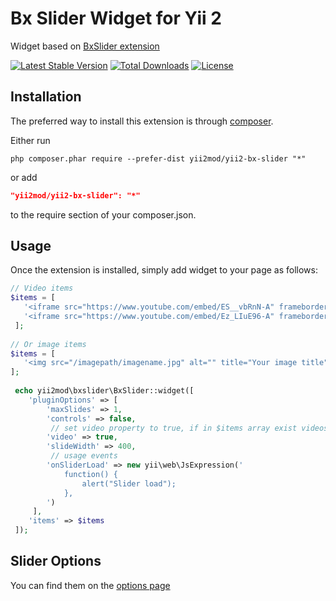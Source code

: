 Bx Slider Widget for Yii 2
==========================
Widget based on [BxSlider extension](http://bxslider.com)

[![Latest Stable Version](https://poser.pugx.org/yii2mod/yii2-bx-slider/v/stable)](https://packagist.org/packages/yii2mod/yii2-bx-slider) [![Total Downloads](https://poser.pugx.org/yii2mod/yii2-bx-slider/downloads)](https://packagist.org/packages/yii2mod/yii2-bx-slider) [![License](https://poser.pugx.org/yii2mod/yii2-bx-slider/license)](https://packagist.org/packages/yii2mod/yii2-bx-slider)

Installation   
------------

The preferred way to install this extension is through [composer](http://getcomposer.org/download/).

Either run

```
php composer.phar require --prefer-dist yii2mod/yii2-bx-slider "*"
```

or add

```json
"yii2mod/yii2-bx-slider": "*"
```

to the require section of your composer.json.

Usage
------------
Once the extension is installed, simply add widget to your page as follows:

```php
// Video items
$items = [
   '<iframe src="https://www.youtube.com/embed/ES__vbRnN-A" frameborder="0"></iframe>',
   '<iframe src="https://www.youtube.com/embed/Ez_LIuE96-A" frameborder="0"></iframe>'
 ];
 
// Or image items
$items = [
   '<img src="/imagepath/imagename.jpg" alt="" title="Your image title">',
];
 
 echo yii2mod\bxslider\BxSlider::widget([
    'pluginOptions' => [
        'maxSlides' => 1,
        'controls' => false,
         // set video property to true, if in $items array exist videos
        'video' => true,
        'slideWidth' => 400,
         // usage events
        'onSliderLoad' => new yii\web\JsExpression('
            function() {
                alert("Slider load");
            },
        ')
     ],
    'items' => $items 
 ]); 
```

Slider Options 
----------------
You can find them on the [options page](http://bxslider.com/options)
